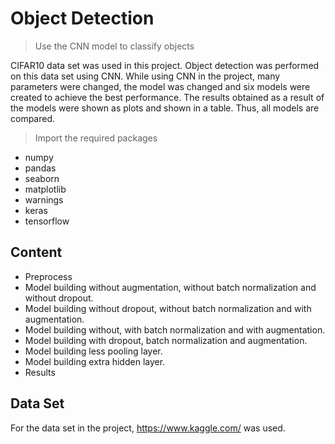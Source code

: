 # Object Detection
>Use the CNN model to classify objects

CIFAR10 data set was used in this project. Object detection was performed on this data set using CNN. While using CNN in the project, many parameters were changed, the model was changed and six models were created to achieve the best performance. The results obtained as a result of the models were shown as plots and shown in a table. Thus, all models are compared.

>Import the required packages
- numpy 
- pandas 
- seaborn 
- matplotlib
- warnings 
- keras
- tensorflow

## Content 
- Preprocess
- Model building without augmentation, without batch normalization and without dropout.
- Model building without dropout, without batch normalization and with augmentation.
- Model building without, with batch normalization and with augmentation.
- Model building with dropout, batch normalization and augmentation.
- Model building less pooling layer.
- Model building extra hidden layer.
- Results

## Data Set
For the data set in the project, https://www.kaggle.com/ was used.


